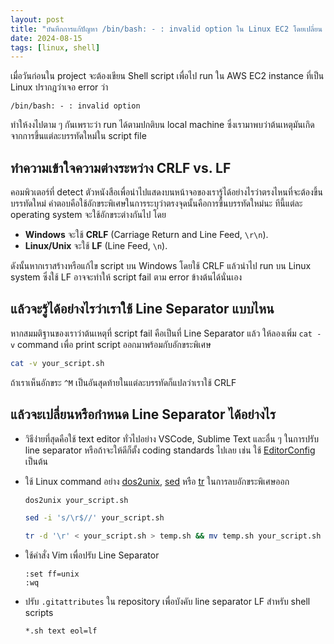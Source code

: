 ```yaml
---
layout: post
title: "บันทึกการแก้ปัญหา /bin/bash: - : invalid option ใน Linux EC2 โดยเปลี่ยน Line Separator"
date: 2024-08-15
tags: [linux, shell]
---
```


เมื่อวันก่อนใน project จะต้องเขียน Shell script เพื่อไป run ใน AWS EC2 instance ที่เป็น Linux ปรากฎว่าเจอ error ว่า

```shell
/bin/bash: - : invalid option
```

ทำให้งงไปตาม ๆ กันเพราะว่า run ได้ตามปกติบน local machine ซึ่งเรามาพบว่าต้นเหตุมันเกิดจากการขึ้นแต่ละบรรทัดใหม่ใน script file

## ทำความเข้าใจความต่างระหว่าง CRLF vs. LF
คอมพิวเตอร์ที่ detect ตัวหนังสือเพื่อนำไปแสดงบนหน้าจอของเรารู้ได้อย่างไรว่าตรงไหนที่จะต้องขึ้นบรรทัดใหม่ คำตอบคือใช้อักขระพิเศษในการระบุว่าตรงจุดนั้นคือการขึ้นบรรทัดใหม่นะ ทีนี้แต่ละ operating system จะใช้อักขระต่างกันไป โดย

- **Windows** จะใช้ **CRLF** (Carriage Return and Line Feed, `\r\n`).
- **Linux/Unix** จะใช้ **LF** (Line Feed, `\n`).

ดังนั้นหากเราสร้างหรือแก้ไข script บน Windows โดยใช้ CRLF แล้วนำไป run บน Linux system ซึ่งใช้ LF อาจจะทำให้ script fail ตาม error ข้างต้นได้นั่นเอง

## แล้วจะรู้ได้อย่างไรว่าเราใช้ Line Separator แบบไหน
หากสมมติฐานของเราว่าต้นเหตุที่ script fail คือเป็นที่ Line Separator แล้ว ให้ลองเพิ่ม `cat -v` command เพื่อ print script ออกมาพร้อมกับอักขระพิเศษ

```bash
cat -v your_script.sh
```

ถ้าเราเห็นอักขระ `^M` เป็นอันสุดท้ายในแต่ละบรรทัดก็แปลว่าเราใช้ CRLF

## แล้วจะเปลี่ยนหรือกำหนด Line Separator ได้อย่างไร
- วิธีง่่ายที่สุดคือใช้ text editor ทั่วไปอย่าง VSCode, Sublime Text และอื่น ๆ ในการปรับ line separator หรือถ้าจะให้ดีก็ตั้ง coding standards ไปเลย เช่น ใช้ [EditorConfig](https://editorconfig.org/) เป็นต้น
- ใช้ Linux command อย่าง [dos2unix](https://dos2unix.sourceforge.io/), [sed](https://man7.org/linux/man-pages/man1/sed.1.html) หรือ [tr](https://man7.org/linux/man-pages/man1/tr.1.html) ในการลบอักขระพิเศษออก

  ```bash
  dos2unix your_script.sh
  ```

  ```bash
  sed -i 's/\r$//' your_script.sh
  ```

  ```bash
  tr -d '\r' < your_script.sh > temp.sh && mv temp.sh your_script.sh
  ```

- ใช้คำสั่ง Vim เพื่อปรับ Line Separator

    ```vim
    :set ff=unix
    :wq
    ```

- ปรับ `.gitattributes` ใน repository เพื่อบังคับ line separator LF สำหรับ shell scripts

  ```bash
  *.sh text eol=lf
  ```
